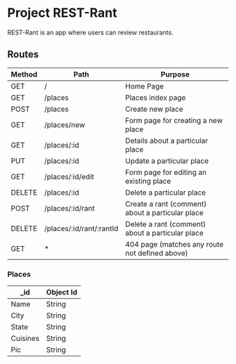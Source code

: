 # Project REST-Rant

REST-Rant is an app where users can review restaurants.

## Routes

| Method | Path | Purpose |
| ------ | ---- | ------- |
| GET | / | Home Page |
| GET | /places | Places index page |
| POST | /places | Create new place |
| GET | /places/new | Form page for creating a new place |
| GET | /places/:id | Details about a particular place |
| PUT | /places/:id | Update a particular place |
| GET | /places/:id/edit | Form page for editing an existing place |
| DELETE | /places/:id | Delete a particular place |
| POST | /places/:id/rant | Create a rant (comment) about a particular place |
| DELETE | /places/:id/rant/:rantId | Delete a rant (comment) about a particular place |
| GET | * | 404 page (matches any route not defined above) |

### Places

| _id | Object Id |
| --- | --- |
| Name | String |
| City | String | 
| State | String |
| Cuisines | String |
| Pic | String |